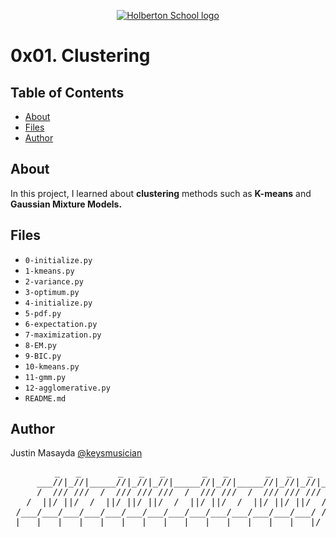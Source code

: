 <p align="center">
  <a href=#>
    <img src="https://intranet.hbtn.io/assets/holberton-logo-full-black-157ccfa3d2134776c1e3f78c0fe682968e8848b64fcacc6187976044f75f35a8.png" alt="Holberton School logo">
  </a>
</p>

# 0x01. Clustering

## Table of Contents
* [About](#about)
* [Files](#files)
* [Author](#author)

## About
In this project, I learned about **clustering** methods such as **K-means** and **Gaussian Mixture Models.**

## Files
* `0-initialize.py`
* `1-kmeans.py`
* `2-variance.py`
* `3-optimum.py`
* `4-initialize.py`
* `5-pdf.py`
* `6-expectation.py`
* `7-maximization.py`
* `8-EM.py`
* `9-BIC.py`
* `10-kmeans.py`
* `11-gmm.py`
* `12-agglomerative.py`
* `README.md`

## Author
Justin Masayda [@keysmusician](https://github.com/keysmusician)
<pre align="center">
      _   _       _   _   _       _   _       _   _   _
     ___//|_//|_____//|_//|_//|_____//|_//|_____//|_//|_//|___
     /  /// ///  /  /// /// ///  /  /// ///  /  /// /// ///  / |
   /  ||/ ||/  /  ||/ ||/ ||/  /  ||/ ||/  /  ||/ ||/ ||/  / /
 /___/___/___/___/___/___/___/___/___/___/___/___/___/___/ /
|___|___|___|___|___|___|___|___|___|___|___|___|___|___|/
</pre>
<p><span style="font-family: 'Lucida Console'; line-height: 14px; font-size: 14px; display: inline-block;">&nbsp;</span></p>
